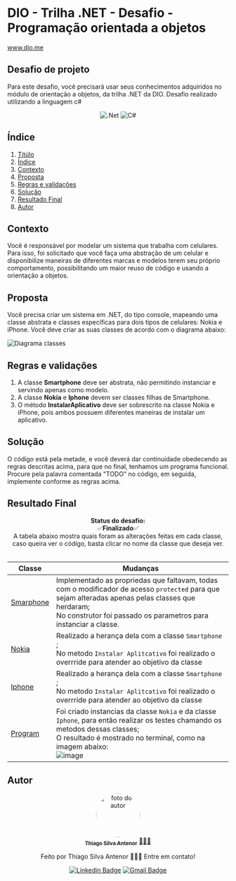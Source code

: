 # DIO - Trilha .NET - Desafio - Programação orientada a objetos
www.dio.me

## Desafio de projeto
Para este desafio, você precisará usar seus conhecimentos adquiridos no módulo de orientação a objetos, da trilha .NET da DIO.
Desafio realizado utilizando a linguagem c#

<div align="center">
  
  ![.Net](https://img.shields.io/badge/.NET-5C2D91?style=for-the-badge&logo=.net&logoColor=white)  ![C#](https://img.shields.io/badge/c%23-%23239120.svg?style=for-the-badge&logo=c-sharp&logoColor=white)
  
</div>

## Índice
1. [Titúlo](#dio---trilha-net---desafio---programação-orientada-a-objetos)
2. [Índice](#índice)
3. [Contexto](#contexto) 
4. [Proposta](#proposta)
5. [Regras e validações](#regras-e-validações)
6. [Solução](#solução)
7. [Resultado Final](#resultado-final)
8. [Autor](#autor)


## Contexto
Você é responsável por modelar um sistema que trabalha com celulares. Para isso, foi solicitado que você faça uma abstração de um celular e disponibilize maneiras de diferentes marcas e modelos terem seu próprio comportamento, possibilitando um maior reuso de código e usando a orientação a objetos.

## Proposta
Você precisa criar um sistema em .NET, do tipo console, mapeando uma classe abstrata e classes específicas para dois tipos de celulares: Nokia e iPhone. 
Você deve criar as suas classes de acordo com o diagrama abaixo:

![Diagrama classes](Imagens/diagrama.png)

## Regras e validações
1. A classe **Smartphone** deve ser abstrata, não permitindo instanciar e servindo apenas como modelo.
2. A classe **Nokia** e **Iphone** devem ser classes filhas de Smartphone.
3. O método **InstalarAplicativo** deve ser sobrescrito na classe Nokia e iPhone, pois ambos possuem diferentes maneiras de instalar um aplicativo.

## Solução
O código está pela metade, e você deverá dar continuidade obedecendo as regras descritas acima, para que no final, tenhamos um programa funcional. Procure pela palavra comentada "TODO" no código, em seguida, implemente conforme as regras acima.

## Resultado Final
<div align="center">
  
**Status do desafio:**
<br>✅**Finalizado**✅<br>
A tabela abaixo mostra quais foram as alterações feitas em cada classe, caso queira ver o código, basta clicar no nome da classe que deseja ver.
<br><br>


| Classe | Mudanças |
| ------ | -------- |
| [Smarphone](https://github.com/thiagosilvaantenor/Desafio-DIO-dotNET-POO/blob/main/Models/Smartphone.cs)  | Implementado as propriedas que faltavam, todas com o modificador de acesso ``protected`` para que sejam alteradas apenas pelas classes que herdaram;<br>No construtor foi passado os parametros para instanciar a classe. | 
| [Nokia](https://github.com/thiagosilvaantenor/Desafio-DIO-dotNET-POO/blob/main/Models/Nokia.cs) | Realizado a herança dela com a classe ``Smartphone`` ;<br>No metodo ``Instalar Aplitcativo`` foi realizado o overrride para atender ao objetivo da classe|
| [Iphone](https://github.com/thiagosilvaantenor/Desafio-DIO-dotNET-POO/blob/main/Models/Iphone.cs) | Realizado a herança dela com a classe ``Smartphone`` ;<br>No metodo ``Instalar Aplitcativo`` foi realizado o overrride para atender ao objetivo da classe|
| [Program](https://github.com/thiagosilvaantenor/Desafio-DIO-dotNET-POO/blob/main/Program.cs) | Foi criado instancias da classe ``Nokia`` e da classe ``Iphone``, para então realizar os testes chamando os metodos dessas classes;<br>O resultado é mostrado no terminal, como na imagem abaixo:<br>![image](https://github.com/thiagosilvaantenor/Desafio-DIO-dotNET-POO/assets/99970279/73284eb0-e94c-47cd-be11-c13d31ca5e79) |
 
</div>

## Autor
<div align="center">
<a href="https://www.linkedin.com/in/thiago-antenor/">
<img style="border-radius: 50%;" src="https://avatars.githubusercontent.com/u/99970279?v=4" width="100px;" alt="foto do autor"/>
 <br />
 <sub><b>Thiago Silva Antenor</b></sub></a> <a href="https://www.linkedin.com/in/thiago-antenor/" title="Linkedin"> 🧑🏾‍💻</a>


Feito por Thiago Silva Antenor 👨🏾‍💻 Entre em contato!

[![Linkedin Badge](https://img.shields.io/badge/-Thiago-blue?style=flat-square&logo=Linkedin&logoColor=white&link=https://www.linkedin.com/in/thiago-antenor/)](https://www.linkedin.com/in/thiago-antenor/) 
[![Gmail Badge](https://img.shields.io/badge/-thiagoantenor31@gmail.com-c14438?style=flat-square&logo=Gmail&logoColor=white&link=mailto:thiagoantenor31.com)](mailto:thiagoantenor31.com)
</div>
